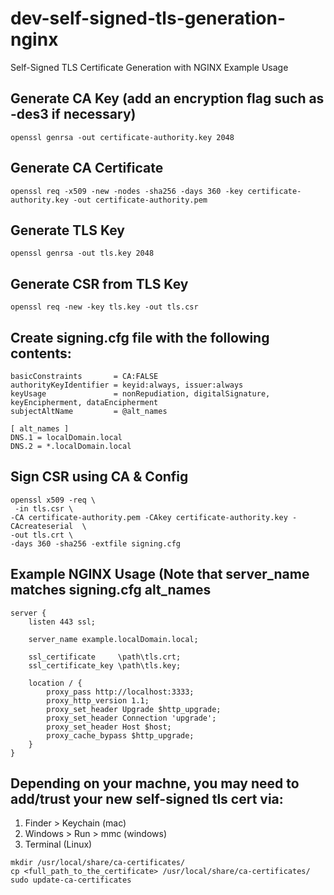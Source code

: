 # dev-self-signed-tls-generation-nginx
Self-Signed TLS Certificate Generation with NGINX Example Usage

## Generate CA Key (add an encryption flag such as -des3 if necessary)
```
openssl genrsa -out certificate-authority.key 2048
```

## Generate CA Certificate
```
openssl req -x509 -new -nodes -sha256 -days 360 -key certificate-authority.key -out certificate-authority.pem
```

## Generate TLS Key
```
openssl genrsa -out tls.key 2048
```

## Generate CSR from TLS Key
```
openssl req -new -key tls.key -out tls.csr
```

## Create signing.cfg file with the following contents:
```
basicConstraints       = CA:FALSE
authorityKeyIdentifier = keyid:always, issuer:always
keyUsage               = nonRepudiation, digitalSignature, keyEncipherment, dataEncipherment
subjectAltName         = @alt_names

[ alt_names ]
DNS.1 = localDomain.local
DNS.2 = *.localDomain.local
```
  
## Sign CSR using CA & Config
```
openssl x509 -req \
 -in tls.csr \
-CA certificate-authority.pem -CAkey certificate-authority.key -CAcreateserial  \
-out tls.crt \
-days 360 -sha256 -extfile signing.cfg
```

## Example NGINX Usage (Note that server_name matches signing.cfg alt_names
```
server {
    listen 443 ssl;

    server_name example.localDomain.local;

    ssl_certificate     \path\tls.crt;
    ssl_certificate_key \path\tls.key;

    location / {
        proxy_pass http://localhost:3333;
        proxy_http_version 1.1;
        proxy_set_header Upgrade $http_upgrade;
        proxy_set_header Connection 'upgrade';
        proxy_set_header Host $host;
        proxy_cache_bypass $http_upgrade;
    }
}
```

## Depending on your machne, you may need to add/trust your new self-signed tls cert via:
1. Finder > Keychain (mac)
2. Windows > Run > mmc (windows) 
3. Terminal (Linux)
```
mkdir /usr/local/share/ca-certificates/
cp <full_path_to_the_certificate> /usr/local/share/ca-certificates/
sudo update-ca-certificates
```
  
